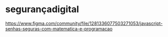 # segurançadigital
https://www.figma.com/community/file/1281336077503271053/javascript-senhas-seguras-com-matematica-e-programacao
